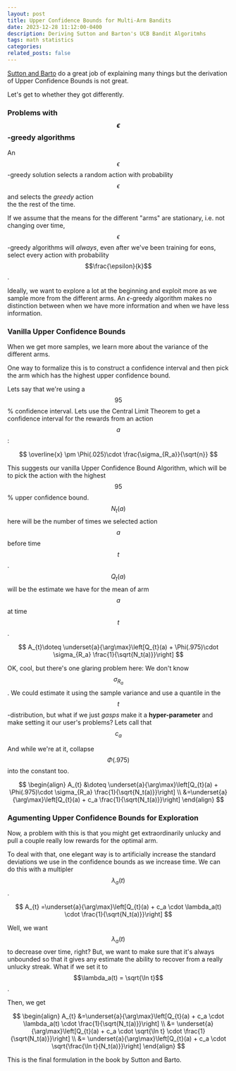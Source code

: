 ```yaml
---
layout: post
title: Upper Confidence Bounds for Multi-Arm Bandits
date: 2023-12-28 11:12:00-0400
description: Deriving Sutton and Barton's UCB Bandit Algoritmhs
tags: math statistics 
categories: 
related_posts: false
---
```

[Sutton and Barto](http://incompleteideas.net/book/the-book-2nd.html) do a great job of explaining many things but 
the derivation of Upper Confidence Bounds is not great.

Let's get to whether they got differently.

### Problems with $$\epsilon$$-greedy algorithms
An $$\epsilon$$-greedy solution selects a random action with probability $$\epsilon$$ and selects the *greedy* action  
the the rest of the time.

If we assume that the means for the different "arms" are stationary, i.e. not changing over time,
$$\epsilon$$-greedy algorithms will *always*, even after we've been training for eons, select every action with probability 
$$\frac{\epsilon}{k}$$.

Ideally, we want to explore a lot at the beginning and exploit more as we sample more from the different arms. 
An $\epsilon$-greedy algorithm makes no distinction between when we have more information and
when we have less information. 

### Vanilla Upper Confidence Bounds
When we get more samples, we learn more about the variance of the different arms.

One way to formalize this is to construct a confidence interval and then pick the
arm which has the highest upper confidence bound.

Lets say that we're using a $$95$$% confidence interval. Lets use the Central Limit Theorem to get a
confidence interval for the rewards from an action $$a$$:

$$ 
\overline{x} \pm \Phi(.025)\cdot \frac{\sigma_{R_a}}{\sqrt{n}}
$$

This suggests our vanilla Upper Confidence Bound Algorithm, which will be to pick the action with the highest
$$95$$% upper confidence bound. $$N_t(a)$$ here will be the number of times we selected action $$a$$ before time $$t$$.
$$Q_t(a)$$ will be the estimate we have for the mean of arm $$a$$ at time $$t$$.

$$
A_{t}\doteq \underset{a}{\arg\max}\left[Q_{t}(a) + \Phi(.975)\cdot \sigma_{R_a} \frac{1}{\sqrt{N_t(a)}}\right]
$$

OK, cool, but there's one glaring problem here: We don't know $$\sigma_{R_a}$$.  We could estimate it using the
sample variance and use a quantile in the $$t$$-distribution, but what if we just *gasps* make it a **hyper-parameter**
and make setting it our user's problems? Lets call that $$c_a$$

And while we're at it, collapse $$\Phi(.975)$$ into the constant too.

$$
\begin{align}
A_{t} &\doteq \underset{a}{\arg\max}\left[Q_{t}(a) + \Phi(.975)\cdot \sigma_{R_a} \frac{1}{\sqrt{N_t(a)}}\right] \\
      &=\underset{a}{\arg\max}\left[Q_{t}(a) + c_a \frac{1}{\sqrt{N_t(a)}}\right]
\end{align}
$$

### Agumenting Upper Confidence Bounds for Exploration
Now, a problem with this is that you might get extraordinarily unlucky and pull a couple really low rewards for the
optimal arm.

To deal with that, one elegant way is to artificially increase the standard deviations we use in the confidence 
bounds as we increase time. We can do this with a multipler $$\lambda_a(t)$$.

$$
A_{t} =\underset{a}{\arg\max}\left[Q_{t}(a) + c_a \cdot \lambda_a(t) \cdot \frac{1}{\sqrt{N_t(a)}}\right]
$$

Well, we want $$\lambda_a(t)$$ to decrease over time, right? But, we want to make sure that it's always unbounded
so that it gives any estimate the ability to recover from a really unlucky streak. What if we set it to $$\lambda_a(t) = \sqrt{\ln t}$$.

Then, we get

$$
\begin{align}
A_{t} &=\underset{a}{\arg\max}\left[Q_{t}(a) + c_a \cdot \lambda_a(t) \cdot \frac{1}{\sqrt{N_t(a)}}\right] \\
&= \underset{a}{\arg\max}\left[Q_{t}(a) + c_a \cdot \sqrt{\ln t} \cdot \frac{1}{\sqrt{N_t(a)}}\right]  \\
&= \underset{a}{\arg\max}\left[Q_{t}(a) + c_a \cdot \sqrt{\frac{\ln t}{N_t(a)}}\right] 
\end{align}
$$

This is the final formulation in the book by Sutton and Barto.
